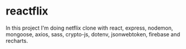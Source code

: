 # reactflix
In this project I'm doing netflix clone with react, express, nodemon, mongoose, axios, sass, crypto-js, dotenv, jsonwebtoken, firebase and recharts.
